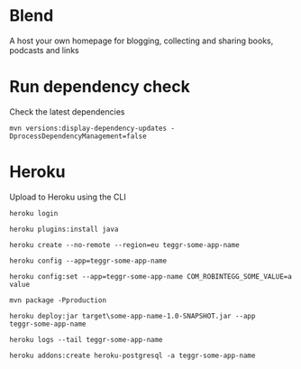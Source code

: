 # Blend

A host your own homepage for blogging, collecting and sharing books, podcasts and links

# Run dependency check

Check the latest dependencies

`mvn versions:display-dependency-updates -DprocessDependencyManagement=false`

# Heroku

Upload to Heroku using the CLI

```
heroku login

heroku plugins:install java

heroku create --no-remote --region=eu teggr-some-app-name

heroku config --app=teggr-some-app-name

heroku config:set --app=teggr-some-app-name COM_ROBINTEGG_SOME_VALUE=a value

mvn package -Pproduction

heroku deploy:jar target\some-app-name-1.0-SNAPSHOT.jar --app 
teggr-some-app-name

heroku logs --tail teggr-some-app-name

heroku addons:create heroku-postgresql -a teggr-some-app-name

```